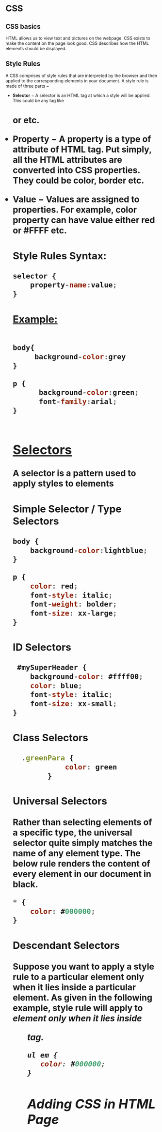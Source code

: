 # CSS

## CSS basics

HTML allows us to view text and pictures on the webpage. CSS exists to make the content on the page look good.
CSS describes how the HTML elements should be displayed.

## Style Rules

A CSS comprises of style rules that are interpreted by the browser and then applied to the corresponding elements in your document. A style rule is made of three parts −

- **Selector** − A selector is an HTML tag at which a style will be applied. This could be any tag like <h1> or <table> etc.

- **Property** − A property is a type of attribute of HTML tag. Put simply, all the HTML attributes are converted into CSS properties. They could be color, border etc.

- **Value** − Values are assigned to properties. For example, color property can have value either red or #FFFF etc.

### Style Rules Syntax:

```javascript
selector {
    property-name:value;
}
```

### [Example:](/Rules.html)

```javascript

body{
     background-color:grey
}

p {
      background-color:green;
      font-family:arial;
}



```

## [Selectors](/3_Selectors.html)

A selector is a pattern used to apply styles to elements

### Simple Selector / Type Selectors

```javascript
body {
    background-color:lightblue;
}

p {
    color: red;
    font-style: italic;
    font-weight: bolder;
    font-size: xx-large;
}
```

### ID Selectors

```javascript
 #mySuperHeader {
    background-color: #ffff00;
    color: blue;
    font-style: italic;
    font-size: xx-small;
}
```

### Class Selectors

```javascript
  .greenPara {
            color: green
        }
```

### Universal Selectors

Rather than selecting elements of a specific type, the universal selector quite simply matches the name of any element type.
The below rule renders the content of every element in our document in black.

```javascript
* {
    color: #000000;
}
```

### Descendant Selectors

Suppose you want to apply a style rule to a particular element only when it lies inside a particular element. As given in the following example, style rule will apply to <em> element only when it lies inside <ul> tag.

```javascript
ul em {
   color: #000000;
}
```

## Adding CSS in HTML Page

```

```
